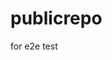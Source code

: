 # publicrepo
for e2e test














































































































































































































































































































































































































































































































































































































































































































































































































































































































































































































































































































































































































































































































































